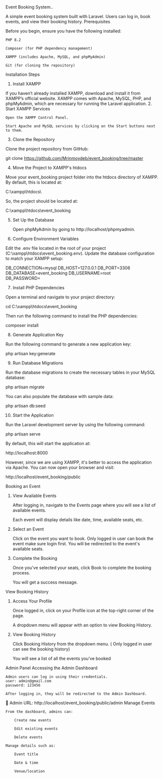Event Booking System..

A simple event booking system built with Laravel. Users can log in, book events, and view their booking history.
Prerequisites

Before you begin, ensure you have the following installed:

    PHP 8.2

    Composer (for PHP dependency management)

    XAMPP (includes Apache, MySQL, and phpMyAdmin)

    Git (for cloning the repository)

Installation Steps
1. Install XAMPP

If you haven’t already installed XAMPP, download and install it from XAMPP’s official website. XAMPP comes with Apache, MySQL, PHP, and phpMyAdmin, which are necessary for running the Laravel application.
2. Start XAMPP Services

    Open the XAMPP Control Panel.

    Start Apache and MySQL services by clicking on the Start buttons next to them.

3. Clone the Repository

Clone the project repository from GitHub:

git clone https://github.com/Mrinmoydeb/event_booking/tree/master

4. Move the Project to XAMPP's htdocs

Move your event_booking project folder into the htdocs directory of XAMPP. By default, this is located at:

C:\xampp\htdocs\

So, the project should be located at:

C:\xampp\htdocs\event_booking

5. Set Up the Database

    Open phpMyAdmin by going to http://localhost/phpmyadmin.


6. Configure Environment Variables

Edit the .env file located in the root of your project (C:\xampp\htdocs\event_booking\.env). Update the database configuration to match your XAMPP setup:

DB_CONNECTION=mysql
DB_HOST=127.0.0.1
DB_PORT=3306
DB_DATABASE=event_booking 
DB_USERNAME=root         
DB_PASSWORD=            

7. Install PHP Dependencies

Open a terminal and navigate to your project directory:

cd C:\xampp\htdocs\event_booking

Then run the following command to install the PHP dependencies:

composer install

8. Generate Application Key

Run the following command to generate a new application key:

php artisan key:generate

9. Run Database Migrations

Run the database migrations to create the necessary tables in your MySQL database:

php artisan migrate

You can also populate the database with sample data:

php artisan db:seed

10. Start the Application

Run the Laravel development server by using the following command:

php artisan serve

By default, this will start the application at:

http://localhost:8000

However, since we are using XAMPP, it's better to access the application via Apache. You can now open your browser and visit:

http://localhost/event_booking/public

Booking an Event
1. View Available Events

    After logging in, navigate to the Events page where you will see a list of available events.

    Each event will display details like date, time, available seats, etc.

2. Select an Event
   

    Click on the event you want to book.
    Only logged in user can book the event make sure login first.
    You will be redirected to the event's available seats.

4. Complete the Booking

    Once you've selected your seats, click Book  to complete the booking process.

    You will get a success message.


View Booking History
1. Access Your Profile

    Once logged in, click on your Profile icon at the top-right corner of the page.

    A dropdown menu will appear with an option to view Booking History.

2. View Booking History
 
    Click Booking History from the dropdown menu. ( Only logged in user can see the booking history)

    You will see a list of all the events you’ve booked

Admin Panel
Accessing the Admin Dashboard

    Admin users can log in using their credentials.
    user: admin@gmail.com
    password: 123456

    After logging in, they will be redirected to the Admin Dashboard.

🔗 Admin URL: http://localhost/event_booking/public/admin
Manage Events

    From the dashboard, admins can:

        Create new events

        Edit existing events

        Delete events

    Manage details such as:

        Event title

        Date & time

        Venue/location

  
